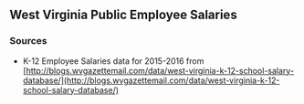 ## West Virginia Public Employee Salaries

### Sources

* K-12 Employee Salaries data for 2015-2016 from [http://blogs.wvgazettemail.com/data/west-virginia-k-12-school-salary-database/](http://blogs.wvgazettemail.com/data/west-virginia-k-12-school-salary-database/) 